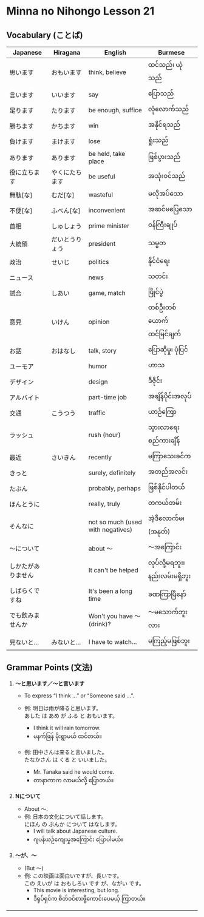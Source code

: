 # Minna no Nihongo Lesson 21

## Vocabulary (ことば)

| Japanese     | Hiragana      | English                     | Burmese                     |
|--------------|--------------|-----------------------------|-----------------------------|
| 思います     | おもいます    | think, believe              | ထင်သည်၊ ယုံသည်               |
| 言います     | いいます      | say                         | ပြောသည်                      |
| 足ります     | たります      | be enough, suffice          | လုံလောက်သည်                   |
| 勝ちます     | かちます      | win                         | အနိုင်ရသည်                    |
| 負けます     | まけます      | lose                        | ရှုံးသည်                      |
| あります     | あります      | be held, take place         | ဖြစ်ပွားသည်                    |
| 役に立ちます | やくにたちます| be useful                   | အသုံးဝင်သည်                   |
| 無駄[な]     | むだ[な]      | wasteful                    | မလိုအပ်သော                    |
| 不便[な]     | ふべん[な]    | inconvenient                | အဆင်မပြေသော                  |
| 首相         | しゅしょう    | prime minister              | ဝန်ကြီးချုပ်                    |
| 大統領       | だいとうりょう| president                   | သမ္မတ                           |
| 政治         | せいじ        | politics                    | နိုင်ငံရေး                      |
| ニュース     |              | news                        | သတင်း                           |
| 試合         | しあい        | game, match                 | ပြိုင်ပွဲ                        |
| 意見         | いけん        | opinion                     | တစ်ဦးတစ်ယောက်ထင်မြင်ချက်         |
| お話         | おはなし      | talk, story                 | ပြောဆိုမှု၊ ပုံပြင်               |
| ユーモア     |              | humor                       | ဟာသ                            |
| デザイン     |              | design                      | ဒီဇိုင်း                         |
| アルバイト   |              | part-time job               | အချိန်ပိုင်းအလုပ်                 |
| 交通         | こうつう      | traffic                     | ယာဉ်ကြော                         |
| ラッシュ     |              | rush (hour)                 | သွားလာရေးစည်ကားချိန်             |
| 最近         | さいきん      | recently                    | မကြာသေးခင်က                      |
| きっと       |              | surely, definitely          | အတည်အလင်း                        |
| たぶん       |              | probably, perhaps           | ဖြစ်နိုင်ပါတယ်                     |
| ほんとうに   |              | really, truly               | တကယ်တမ်း                        |
| そんなに     |              | not so much (used with negatives)| အဲ့ဒီလောက်မ၊ (အနုတ်)         |
| ～について   |              | about ～                    | ～အကြောင်း                        |
| しかたがありません|          | It can't be helped          | လုပ်လို့မရဘူး၊ နည်းလမ်းမရှိဘူး      |
| しばらくですね|              | It's been a long time       | ခဏကြာပြီနော်                      |
| でも飲みませんか|            | Won't you have ～ (drink)?  | ～မသောက်ဘူးလား                     |
| 見ないと…    | みないと…     | I have to watch…            | မကြည့်မဖြစ်ဘူး                     |

## Grammar Points (文法)

1. **～と思います／～と言います**
   - To express “I think …” or “Someone said …”.
   - 例: 明日は雨が降ると思います。  
     あした は あめ が ふる と おもいます。
     - I think it will rain tomorrow.
     - မနက်ဖြန် မိုးရွာမယ် ထင်တယ်။

   - 例: 田中さんは来ると言いました。  
     たなかさん は くる と いいました。
     - Mr. Tanaka said he would come.
     - တာနာကာက လာမယ်လို့ ပြောတယ်။

2. **Nについて**
   - About ～.
   - 例: 日本の文化について話します。  
     にほん の ぶんか について はなします。
     - I will talk about Japanese culture.
     - ဂျပန်ယဉ်ကျေးမှုအကြောင်း ပြောပါမယ်။

3. **～が、～**
   - (But ～)
   - 例: この映画は面白いですが、長いです。  
     この えいが は おもしろい です が、ながい です。
     - This movie is interesting, but long.
     - ဒီရုပ်ရှင်က စိတ်ဝင်စားဖို့ကောင်းပေမယ့် ကြာတယ်။

---
